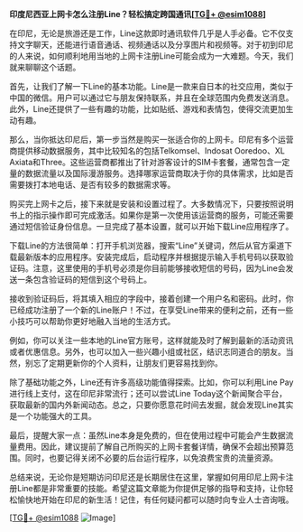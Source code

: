 **印度尼西亚上网卡怎么注册Line？轻松搞定跨国通讯[[TG💪+ @esim1088](https://t.me/s/esim1088)]**

在印尼，无论是旅游还是工作，Line这款即时通讯软件几乎是人手必备。它不仅支持文字聊天，还能进行语音通话、视频通话以及分享图片和视频等。对于初到印尼的人来说，如何顺利地用当地的上网卡注册Line可能会成为一大难题。今天，我们就来聊聊这个话题。

首先，让我们了解一下Line的基本功能。Line是一款来自日本的社交应用，类似于中国的微信。用户可以通过它与朋友保持联系，并且在全球范围内免费发送消息。此外，Line还提供了一些有趣的功能，比如贴纸、游戏和表情包，使得交流更加生动有趣。

那么，当你抵达印尼后，第一步当然是购买一张适合你的上网卡。印尼有多个运营商提供移动数据服务，其中比较知名的包括Telkomsel、Indosat Ooredoo、XL Axiata和Three。这些运营商都推出了针对游客设计的SIM卡套餐，通常包含一定量的数据流量以及国际漫游服务。选择哪家运营商取决于你的具体需求，比如是否需要拨打本地电话、是否有较多的数据需求等。

购买完上网卡之后，接下来就是安装和设置过程了。大多数情况下，只要按照说明书上的指示操作即可完成激活。如果你是第一次使用该运营商的服务，可能还需要通过短信验证身份信息。一旦完成了基本设置，就可以开始下载Line应用程序了。

下载Line的方法很简单：打开手机浏览器，搜索“Line”关键词，然后从官方渠道下载最新版本的应用程序。安装完成后，启动程序并根据提示输入手机号码以获取验证码。注意，这里使用的手机号必须是你目前能够接收短信的号码，因为Line会发送一条包含验证码的短信到这个号码上。

接收到验证码后，将其填入相应的字段中，接着创建一个用户名和密码。此时，你已经成功注册了一个新的Line账户！不过，在享受Line带来的便利之前，还有一些小技巧可以帮助你更好地融入当地的生活方式。

例如，你可以关注一些本地的Line官方账号，这样就能及时了解到最新的活动资讯或者优惠信息。另外，也可以加入一些兴趣小组或社区，结识志同道合的朋友。当然，别忘了定期更新你的个人资料，让朋友们更容易找到你。

除了基础功能之外，Line还有许多高级功能值得探索。比如，你可以利用Line Pay进行线上支付，这在印尼非常流行；还可以尝试Line Today这个新闻聚合平台，获取最新的国内外新闻动态。总之，只要你愿意花时间去发掘，就会发现Line其实是一个功能强大的工具。

最后，提醒大家一点：虽然Line本身是免费的，但在使用过程中可能会产生数据流量费用。因此，建议提前了解自己所购买的上网卡套餐详情，确保不会超出预算范围。同时，也要记得关闭不必要的后台运行程序，以免浪费宝贵的流量资源。

总结来说，无论你是短期访问印尼还是长期居住在这里，掌握如何用印尼上网卡注册Line都是非常重要的技能。希望这篇文章能为你提供足够的指导和支持，让你轻松愉快地开始在印尼的新生活！记住，有任何疑问都可以随时向专业人士咨询哦。

[[TG💪+ @esim1088](https://t.me/s/esim1088) ![Image](https://i.postimg.cc/4NQfJmqS/Snipaste-2025-05-13-00-14-12.png)]